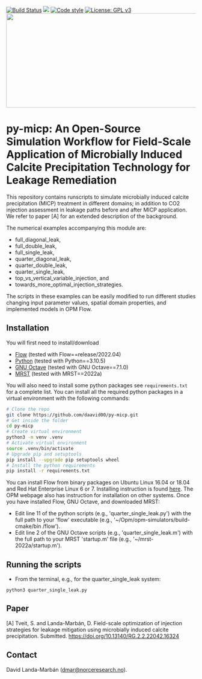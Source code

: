 [![Build Status](https://github.com/daavid00/py-micp/actions/workflows/py-micp.yml/badge.svg)](https://github.com/daavid00/py-micp/actions/workflows/py-micp.yml)
<a href="https://www.python.org/"><img src="https://img.shields.io/badge/python-3.6%20|%203.7%20|%203.8%20|%203.9%20|%203.10-blue.svg"></a>
[![Code style](https://img.shields.io/badge/code%20style-black-000000.svg)](https://github.com/ambv/black)
[![License: GPL v3](https://img.shields.io/badge/License-GPLv3-blue.svg)](https://www.gnu.org/licenses/gpl-3.0)
<img src="py-micp.gif" width="900" height="250">

# py-micp: An Open-Source Simulation Workflow for Field-Scale Application of Microbially Induced Calcite Precipitation Technology for Leakage Remediation

This repository contains runscripts to simulate microbially induced calcite
precipitation (MICP) treatment in different domains; in addition to CO2 injection
assessment in leakage paths before and after MICP application. We refer to
paper [A] for an extended description of the background.

The numerical examples accompanying this module are:
* full_diagonal_leak,
* full_double_leak,
* full_single_leak,
* quarter_diagonal_leak,
* quarter_double_leak,
* quarter_single_leak,
* top_vs_vertical_variable_injection, and
* towards_more_optimal_injection_strategies.

The scripts in these examples can be easily modified to run different studies
changing input parameter values, spatial domain properties, and implemented
models in OPM Flow.

## Installation
You will first need to install/download
* [Flow](https://opm-project.org) (tested with Flow==release/2022.04)
* [Python](https://www.python.org/downloads/) (tested with Python==3.10.5)
* [GNU Octave](https://www.gnu.org/software/octave/download) (tested with GNU Octave==7.1.0)
* [MRST](https://www.sintef.no/projectweb/mrst/download/) (tested with MRST==2022a)

You will also need to install some python packages see ```requirements.txt``` 
for a complete list. You can install all the required python packages in a 
virtual environment with the following commands:

```bash
# Clone the repo
git clone https://github.com/daavid00/py-micp.git
# Get inside the folder
cd py-micp
# Create virtual environment
python3 -m venv .venv
# Activate virtual environment
source .venv/bin/activate
# Upgrade pip and setuptools
pip install --upgrade pip setuptools wheel
# Install the python requirements
pip install -r requirements.txt
```

You can install Flow from binary packages on Ubuntu Linux 16.04 or 18.04 and Red
Hat Enterprise Linux 6 or 7. Installing instruction is found 
[here](https://opm-project.org/?page_id=245). The OPM webpage also has 
instruction for installation on other systems. Once you have installed Flow, 
GNU Octave, and downloaded MRST:
* Edit line 11 of the python scripts (e.g., 'quarter_single_leak.py') with the
full path to your 'flow' executable (e.g., '~/Opm/opm-simulators/build-cmake/bin
/flow').
* Edit line 2 of the GNU Octave scripts (e.g., 'quarter_single_leak.m') with the
full path to your MRST 'startup.m' file (e.g., '~/mrst-2022a/startup.m').

## Running the scripts
* From the terminal, e.g., for the quarter_single_leak system:

`python3 quarter_single_leak.py`

## Paper
[A] Tveit, S. and Landa-Marbán, D. Field-scale optimization of injection
strategies for leakage mitigation using microbially induced calcite
precipitation. Submitted. https://doi.org/10.13140/RG.2.2.22042.16324

## Contact
David Landa-Marbán (dmar@norceresearch.no).
